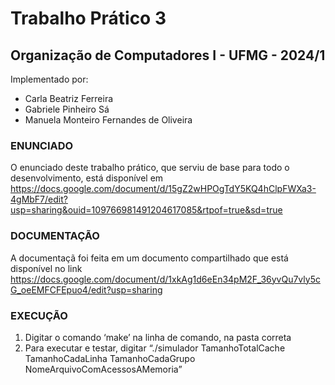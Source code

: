 # Trabalho Prático 3
## Organização de Computadores I - UFMG - 2024/1
Implementado por:
- Carla Beatriz Ferreira
- Gabriele Pinheiro Sá
- Manuela Monteiro Fernandes de Oliveira

### ENUNCIADO

O enunciado deste trabalho prático, que serviu de base para todo o desenvolvimento, está disponível em https://docs.google.com/document/d/15gZ2wHPOgTdY5KQ4hClpFWXa3-4gMbF7/edit?usp=sharing&ouid=109766981491204617085&rtpof=true&sd=true

### DOCUMENTAÇÃO

A documentaçã foi feita em um documento compartilhado que está disponível no link https://docs.google.com/document/d/1xkAg1d6eEn34pM2F_36yvQu7vly5cG_oeEMFCFEpuo4/edit?usp=sharing

### EXECUÇÃO
1) Digitar o comando ‘make’ na linha de comando, na pasta correta
2) Para executar e testar,  digitar “./simulador TamanhoTotalCache TamanhoCadaLinha TamanhoCadaGrupo NomeArquivoComAcessosAMemoria”
